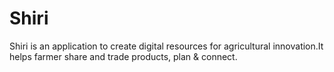# Shiri
Shiri is an application to create digital resources for agricultural innovation.It helps farmer share and trade products, plan &amp; connect.
